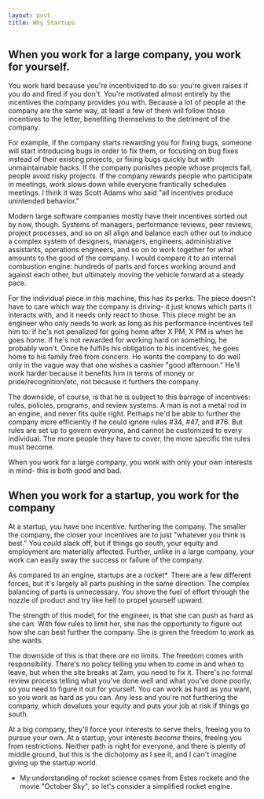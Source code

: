 ```yaml
---
layout: post
title: Why Startups
---
```


## When you work for a large company, you work for yourself.

You work hard because you're incentivized to do so: you're given raises if you do and fired if you don't.  You're motivated almost entirely by the incentives the company provides you with.  Because a lot of people at the company are the same way, at least a few of them will follow those incentives to the letter, benefiting themselves to the detriment of the company.

For example, if the company starts rewarding you for fixing bugs, someone will start introducing bugs in order to fix them, or focusing on bug fixes instead of their existing projects, or fixing bugs quickly but with unmaintainable hacks.  If the company punishes people whose projects fail, people avoid risky projects.  If the company rewards people who participate in meetings, work slows down while everyone frantically schedules meetings.  I think it was Scott Adams who said "all incentives produce unintended behavior."

Modern large software companies mostly have their incentives sorted out by now, though.  Systems of managers, performance reviews, peer reviews, project processes, and so on all align and balance each other out to induce a complex system of designers, managers, engineers, administrative assistants, operations engineers, and so on to work together for what amounts to the good of the company.  I would compare it to an internal combustion engine: hundreds of parts and forces working around and against each other, but ultimately moving the vehicle forward at a steady pace.

For the individual piece in this machine, this has its perks.  The piece doesn't have to care which way the company is driving- it just knows which parts it interacts with, and it needs only react to those.  This piece might be an engineer who only needs to work as long as his performance incentives tell him to: if he's not penalized for going home after X PM, X PM is when he goes home.  If he's not rewarded for working hard on something, he probably won't.  Once he fulfills his obligation to his incentives, he goes home to his family free from concern.  He wants the company to do well only in the vague way that one wishes a cashier "good afternoon."  He'll work harder because it benefits him in terms of money or pride/recognition/etc, not because it furthers the company.

The downside, of course, is that he is subject to this barrage of incentives: rules, policies, programs, and review systems.  A man is not a metal rod in an engine, and never fits quite right.  Perhaps he'd be able to further the company more efficiently if he could ignore rules #34, #47, and #76.  But rules are set up to govern everyone, and cannot be customized to every individual.  The more people they have to cover, the more specific the rules must become.

When you work for a large company, you work with only your own interests in mind- this is both good and bad.

## When you work for a startup, you work for the company

At a startup, you have one incentive: furthering the company.  The smaller the company, the closer your incentives are to just "whatever you think is best."  You *could* slack off, but if things go south, your equity and employment are materially affected.  Further, unlike in a large company, your work can easily sway the success or failure of the company.

As compared to an engine, startups are a rocket*.  There are a few different forces, but it's largely all parts pushing in the same direction.  The complex balancing of parts is unnecessary.  You shove the fuel of effort through the nozzle of product and try like hell to propel yourself upward.

The strength of this model, for the engineer, is that she can push as hard as she can.  With few rules to limit her, she has the opportunity to figure out how she can best further the company.  She is given the freedom to work as she wants.

The downside of this is that there *are* no limits.  The freedom comes with responsibility.  There's no policy telling you when to come in and when to leave, but when the site breaks at 2am, you need to fix it.  There's no formal review process telling what you've done well and what you've done poorly, so you need to figure it out for yourself.  You can work as hard as you want, so you work as hard as you can.  Any less and you're not furthering the company, which devalues your equity and puts your job at risk if things go south.

At a big company, they'll force your interests to serve theirs, freeing you to pursue your own.  At a startup, your interests *become* theirs, freeing you from restrictions.  Neither path is right for everyone, and there is plenty of middle ground, but this is the dichotomy as I see it, and I can't imagine giving up the startup world.

* My understanding of rocket science comes from Estes rockets and the movie "October Sky", so let's consider a simplified rocket engine.

